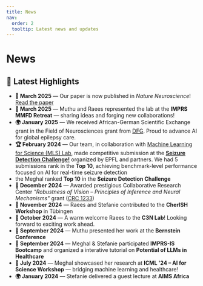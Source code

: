 ```yaml
---
title: News
nav:
  order: 2
  tooltip: Latest news and updates
---
```


# News
## 🚀 Latest Highlights

- **🧠 March 2025** — Our paper is now published in *Nature Neuroscience*! [Read the paper](https://www.nature.com/articles/s41593-025-01893-7)  
- **🌄 March 2025** — Muthu and Raees represented the lab at the **IMPRS MMFD Retreat**  — sharing ideas and forging new collaborations!
- **🌍 January 2025** — We received African-German Scientific Exchange grant in the Field of Neurosciences grant from [DFG](https://www.dfg.de/de/ueber-uns/internationale-zusammenarbeit/internationales-handeln/afrika-nahost/initiative-i2i#:~:text=Supporting%20the%20diagnosis%20of%20epilepsy%20using%20artificial%20intelligence). Proud to advance AI for global epilepsy care.
- **🏆 February 2024** — Our team, in collaboration with  [Machine Learning for Science (MLS) Lab](https://www.mackelab.org/), made competitive submission at the **[Seizure Detection Challenge!](https://epilepsybenchmarks.com/challenge/)** organized by EPFL and partners. We had 5 submissions rank in the **Top 10**, achieving benchmark-level performance focused on AI for real-time seizure detection
- the Meghal ranked **Top 10** in the **Seizure Detection Challenge**
- **🔬 December 2024** — Awarded prestigious Collaborative Research Center *"Robustness of Vision – Principles of Inference and Neural Mechanisms"* grant ([CRC 1233](https://uni-tuebingen.de/forschung/forschungsschwerpunkte/sonderforschungsbereiche/sfb-1233.html))
- **🤝 November 2024** — Raees and Stefanie contributed to the **CherISH Workshop** in Tübingen
- **🎉 October 2024** — A warm welcome Raees to the **C3N Lab**! Looking forward to exciting work ahead.
- **🧬 September 2024** — Muthu  presented her work at the **Bernstein Conference**
- **🚀 September 2024** — Meghal & Stefanie participated **IMPRS-IS Bootcamp** and organized a interative tutorial on **Potential of LLMs in Healthcare**
- **🧪 July 2024** — Meghal showcased her research at **ICML '24 – AI for Science Workshop** — bridging machine learning and healthcare!
- **🌍 January 2024** — Stefanie delivered a guest lecture at **AIMS Africa**
